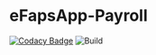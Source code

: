 # eFapsApp-Payroll

[![Codacy Badge](https://api.codacy.com/project/badge/Grade/26352de9c6934051b152dce72b4157c5)](https://www.codacy.com/app/eFaps/eFapsApp-Payroll?utm_source=github.com&amp;utm_medium=referral&amp;utm_content=eFaps/eFapsApp-Payroll&amp;utm_campaign=Badge_Grade)
![Build](https://github.com/eFaps/eFapsApp-Payroll/workflows/Build/badge.svg)

